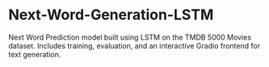 # Next-Word-Generation-LSTM
Next Word Prediction model built using LSTM on the TMDB 5000 Movies dataset. Includes training, evaluation, and an interactive Gradio frontend for text generation.
